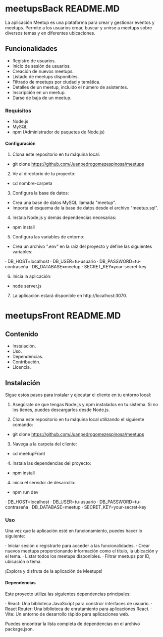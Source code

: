 # meetupsBack README.MD

La aplicación Meetup es una plataforma para crear y gestionar eventos y meetups. Permite a los usuarios crear, buscar y unirse a meetups sobre diversos temas y en diferentes ubicaciones.

## Funcionalidades

- Registro de usuarios.
- Inicio de sesión de usuarios.
- Creación de nuevos meetups.
- Listado de meetups disponibles.
- Filtrado de meetups por ciudad y temática.
- Detalles de un meetup, incluido el número de asistentes.
- Inscripción en un meetup.
- Darse de baja de un meetup.

### Requisitos

- Node.js
- MySQL
- npm (Administrador de paquetes de Node.js)

#### Configuración

1. Clona este repositorio en tu máquina local:

- git clone https://github.com/Juanpedrogomezespinosa/meetups

2. Ve al directorio de tu proyecto:

- cd nombre-carpeta

3. Configura la base de datos:

- Crea una base de datos MySQL llamada "meetup".
- Importa el esquema de la base de datos desde el archivo "meetup.sql".

4. Instala Node.js y demás dependencias necesarias:

- npm install

5. Configura las variables de entorno:

- Crea un archivo ".env" en la raíz del proyecto y define las siguientes variables:

· DB_HOST=localhost
· DB_USER=tu-usuario
· DB_PASSWORD=tu-contraseña
· DB_DATABASE=meetup
· SECRET_KEY=your-secret-key

6. Inicia la aplicación:

- node server.js

7. La aplicación estará disponible en http://localhost:3070.

# meetupsFront README.MD

## Contenido

- Instalación.
- Uso.
- Dependencias.
- Contribución.
- Licencia.

## Instalación

Sigue estos pasos para instalar y ejecutar el cliente en tu entorno local:

1. Asegúrate de que tengas Node.js y npm instalados en tu sistema. Si no los tienes, puedes descargarlos desde Node.js.

2. Clona este repositorio en tu máquina local utilizando el siguiente comando:

- git clone https://github.com/Juanpedrogomezespinosa/meetups

3. Navega a la carpeta del cliente:

- cd meetupFront

4. Instala las dependencias del proyecto:

- npm install

4. inicia el servidor de desarrollo:

- npm run dev

· DB_HOST=localhost
· DB_USER=tu-usuario
· DB_PASSWORD=tu-contraseña
· DB_DATABASE=meetup
· SECRET_KEY=your-secret-key

### Uso

Una vez que la aplicación esté en funcionamiento, puedes hacer lo siguiente:

· Iniciar sesión o registrarte para acceder a las funcionalidades.
· Crear nuevos meetups proporcionando información como el título, la ubicación y el tema.
· Listar todos los meetups disponibles.
· Filtrar meetups por ID, ubicación o tema.

¡Explora y disfruta de la aplicación de Meetups!

#### Dependencias

Este proyecto utiliza las siguientes dependencias principales:

· React: Una biblioteca JavaScript para construir interfaces de usuario.
· React Router: Una biblioteca de enrutamiento para aplicaciones React.
· Vite: Un entorno de desarrollo rápido para aplicaciones web.

Puedes encontrar la lista completa de dependencias en el archivo package.json.
